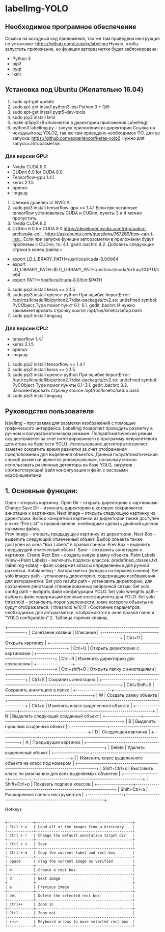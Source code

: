 labelImg-YOLO
=============
Необходимое програмное обеспечение
----------------------------------
Ссылка на исходный код приложения, так же там приведена инструкция по установке:
https://github.com/tzutalin/labelImg
Нужно, чтобы запустить приложение, но функция авторазметки будет заблокирована:
- Python 3
-	pip3
-	pyqt
-	lxml
## Установка под Ubuntu (Желательно 16.04)
1. sudo apt-get update
2. sudo apt-get install python3-pip
Python 3 + Qt5
3. sudo apt-get install pyqt5-dev-tools
4. sudo pip3 install lxml
5. make qt5py3 (Выполняется в директории приложения LabelImg)
6. python3 labelImg.py – запуск приложения из директории
Ссылка на исходный код YOLO2, так же там приведено необходимое ПО, для ее запуска:
https://github.com/experiencor/keras-yolo2
Нужно для запуска авторазметки:
### Для версии GPU:
-	Nvidia CUDA 8.0
-	CUDnn 6.0 for CUDA 8.0
-	Tensorflow-gpu 1.4.1
-	keras 2.1.5
-	opencv
-	imgaug
1. Свежий драйвер от NVIDIA
2. sudo pip3 install tensorflow-gpu == 1.4.1
Если при установке tensorflow установились CUDA и CUDnn, пункты 3 и 4 можно пропустить.
3. Nvidia CUDA 8.0
4. CUDnn 6.0 for CUDA 8.0 https://developer.nvidia.com/rdp/cudnn-archive#a-coll..
https://askubuntu.com/questions/767269/how-can-i-inst..
Если при запуске функции авторазметки в приложении будут проблемы с CUDnn, то:
4.1. gedit .bachrc
4.2. Добавить следующие строки в конец файла:+
-	export LD_LIBRARY_PATH=/usr/local/cuda-8.0/lib64
-	export LD_LIBRARY_PATH=$LD_LIBRARY_PATH:/usr/local/cuda/extras/CUPTI/lib64
-	export PATH=/usr/local/cuda-8.0/bin:$PATH
5. sudo pip3 install keras == 2.1.5
6. sudo pip3 install opencv-python
При ошибке ImportError: /opt/ros/kinetic/lib/python2.7/dist-packages/cv2.so: undefined symbol: PyCObject_Type помог пункт 6.1:
6.1. gedit .bachrc
И нужно закомментировать строчку source /opt/ros/kinetic/setup.bash
7. sudo pip3 install imgaug
### Для версии CPU:
-	tensorflow 1.4.1
-	keras 2.1.5
-	opencv
-	imgaug
1. sudo pip3 install tensorflow == 1.4.1
2. sudo pip3 install keras == 2.1.5
3. sudo pip3 install opencv-python
При ошибке ImportError: /opt/ros/kinetic/lib/python2.7/dist-packages/cv2.so: undefined symbol: PyCObject_Type помог пункты 6.1:
3.1. gedit .bachrc 
3.2. Закоментировать строчку source /opt/ros/kinetic/setup.bash
4. sudo pip3 install imgaug

Руководство пользователя
------------------------
labelImg – программа для разметки изображений с помощью графического интерфейса. LabelImg позволяет проводить разметку в ручном и полуавтоматическом режиме. Полуавтоматический режим осуществляется за счет интегрированного в программу нейросетевого детектора на базе сети YOLO. Использование детектора позволяет заметно сократить время разметки за счет отображения предположений для выделения объектов. Данный полуавтоматический способ разметки является универсальным, поскольку можно использовать различные детекторы на базе YOLO, загрузив соответствующий файл конфигурации и файл с весовыми коэффициентами. 
## 1. Основные функции:
Open – открыть картинку.
Open Dir – открыть директорию с картинками
Change Save Dir – изменить директорию в которую сохраняются аннотации к картинкам.
Next Image – открыть следующую картинку из директории. Выбор конкретной картинки из директории также доступен в окне “File List” в правой панели, необходимо сделать двойной щелчок на имени файла.  
Prev Image – открыть предыдущую картинку из директории.
Next Box – выделить следующий отмеченный объект. Выбор объекта также доступен из окна “Box Labels” в правой панели.
Prev Box – выделить предыдущий отмеченный объект.
Save – сохранить аннотацию к картинке.
Create Rect Box – создать новую рамку объекта.
Paint Labels (View->Paint Labels)  - включить подписи классов.
predefined_classes.txt  (labelImg->data) – файл содержит классы определенные для ручной разметки. 
Autolabeling – Авторазметка (вкладка на верхней панели).
Set yolo images path – установить директорию, содержащую изображения для авторазметки.
Set yolo results path – установить директорию, для сохранения аннотаций сгенерированных нейронной сетью.
Set yolo config path – выбрать файл конфигурации YOLO.
Set yolo wheights path – выбрать файл содержащий весовые коэффициенты для YOLO.
Set yolo threshold – установить порог уверенности, ниже которого объекты не будут отображаться. ( threshold ∈[0;1] )
Состояние параметров, необходимых для авторазметки, отображаются в окне правой панели “YOLO configuration” 
 2. Таблица горячих клавиш. 
 
+------------------+-------------------------------------------------------------------+
| Сочетание клавиш |	Описание                                                         |
+------------------+-------------------------------------------------------------------+
| Ctrl+O           |	Открыть картинку                                                 |
+------------------+-------------------------------------------------------------------+
| Ctrl+U           |	Открыть директорию с картинками                                  |
+------------------+-------------------------------------------------------------------+
| Ctrl+R           |	Изменить директорию для сохранения                               |
+------------------+-------------------------------------------------------------------+
| Ctrl+shift+O     |	Открыть папку с аннотациями                                      |
+------------------+-------------------------------------------------------------------+
| Ctrl+S           |	Сохранить аннотацию                                              |
+------------------+-------------------------------------------------------------------+
| Ctrl+Shift+S     |	Сохранить аннотацию в папке                                      |
+------------------+-------------------------------------------------------------------+
| W                |	Создать рамку объекта                                            |
+------------------+-------------------------------------------------------------------+
| Ctrl+e           |	Изменить класс выделенного объекта                               |
+------------------+-------------------------------------------------------------------+
| N                |	Выделить следующий созданный объект                              |
+------------------+-------------------------------------------------------------------+
| B                |	Выделить прошлый созданный объект                                |
+------------------+-------------------------------------------------------------------+
| D                |	Следующая картинка                                               |
+------------------+-------------------------------------------------------------------+
| A                |	Предыдущая картинка                                              |
+------------------+-------------------------------------------------------------------+
| Delete           |	Удалить выделенный объект                                        |
+------------------+-------------------------------------------------------------------+
| <number>         |	Изменить класс выделенного объекта на класс под номером <number> |
+------------------+-------------------------------------------------------------------+
| Shift+Ctrl+s     |	Выставить класс по умолчанию для всех выделяемых объектов        |
+------------------+-------------------------------------------------------------------+
| Shift+Ctrl+p     |	Показать подписи классов                                         |
+------------------+-------------------------------------------------------------------+
| Shift+Ctrl+a     |	Расширенная панель инструментов                                  |
+------------------+-------------------------------------------------------------------+

Hotkeys
~~~~~~~

+------------+--------------------------------------------+
| Ctrl + u   | Load all of the images from a directory    |
+------------+--------------------------------------------+
| Ctrl + r   | Change the default annotation target dir   |
+------------+--------------------------------------------+
| Ctrl + s   | Save                                       |
+------------+--------------------------------------------+
| Ctrl + d   | Copy the current label and rect box        |
+------------+--------------------------------------------+
| Space      | Flag the current image as verified         |
+------------+--------------------------------------------+
| w          | Create a rect box                          |
+------------+--------------------------------------------+
| d          | Next image                                 |
+------------+--------------------------------------------+
| a          | Previous image                             |
+------------+--------------------------------------------+
| del        | Delete the selected rect box               |
+------------+--------------------------------------------+
| Ctrl++     | Zoom in                                    |
+------------+--------------------------------------------+
| Ctrl--     | Zoom out                                   |
+------------+--------------------------------------------+
| ↑→↓←       | Keyboard arrows to move selected rect box  |
+------------+--------------------------------------------+
